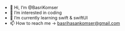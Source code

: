 - 👋 Hi, I’m @BasriKomser
- 👀 I’m interested in coding
- 🌱 I’m currently learning swift & swiftUI
- 📫 How to reach me -> basrihasankomser@gmail.com
